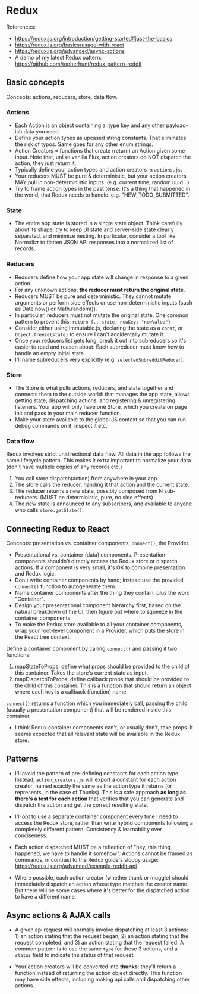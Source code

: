 # Redux

References:

  * https://redux.js.org/introduction/getting-started#just-the-basics
  * https://redux.js.org/basics/usage-with-react
  * https://redux.js.org/advanced/async-actions
  * A demo of my latest Redux pattern: https://github.com/topherhunt/redux-pattern-reddit


## Basic concepts

Concepts: actions, reducers, store, data flow.


### Actions

  * Each Action is an object containing a :type key and any other payload-ish data you need.
  * Define your action types as upcased string constants. That eliminates the risk of typos. Same goes for any other enum strings.
  * Action Creators = functions that create (return) an Action given some input. Note that, unlike vanilla Flux, action creators do NOT dispatch the action, they just return it.
  * Typically define your action types and action creators in `actions.js`.
  * Your reducers MUST be pure & deterministic, but your action creators MAY pull in non-deterministic inputs. (e.g. current time, random uuid...)
  * Try to frame action types in the past tense. It's a thing that happened in the world, that Redux needs to handle. e.g. "NEW_TODO_SUBMITTED".


### State

  * The entire app state is stored in a single state object. Think carefully about its shape; try to keep UI state and server-side state clearly separated, and minimize nesting. In particular, consider a tool like Normalizr to flatten JSON API responses into a normalized list of records.


### Reducers

  * Reducers define how your app state will change in response to a given action.
  * For any unknown actions, **the reducer must return the original state**.
  * Reducers MUST be pure and deterministic. They cannot mutate arguments or perform side effects or use non-deterministic inputs (such as Date.now() or Math.random()).
  * In particular, reducers must not mutate the original state. One common pattern to prevent this: `return {...state, newKey: "newValue"}`
  * Consider either using immutable.js, declaring the state as a `const`, or `Object.freeze(state)` to ensure I can't accidentally mutate it.
  * Once your reducers list gets long, break it out into subreducers so it's easier to read and reason about. Each subreducer must know how to handle an empty initial state.
  * I'll name subreducers very explicitly (e.g. `selectedSubredditReducer`).


### Store

  * The Store is what pulls actions, reducers, and state together and connects them to the outside world: that manages the app state, allows getting state, dispatching actions, and registering & unregistering listeners. Your app will only have one Store, which you create on page init and pass in your main reducer function.
  * Make your store available to the global JS context so that you can run debug commands on it, inspect it etc.


### Data flow

Redux involves strict unidirectional data flow. All data in the app follows the same lifecycle pattern. This makes it extra important to normalize your data (don't have multiple copies of any records etc.)

  1. You call store.dispatch(action) from anywhere in your app.
  2. The store calls the reducer, handing it that action and the current state.
  3. The reducer returns a new state, possibly composed from N sub-reducers. (MUST be deterministic, pure, no side effects)
  4. The new state is announced to any subscribers, and available to anyone who calls `store.getState()`.


## Connecting Redux to React

Concepts: presentation vs. container components, `connect()`, the Provider.

  * Presentational vs. container (data) components. Presentation components shouldn't directly access the Redux store or dispatch actions. If a component is very small, it's OK to combine presentation and Redux logic.
  * Don't write container components by hand; instead use the provided `connect()` function to autogenerate them.
  * Name container components after the thing they contain, plus the word "Container".
  * Design your presentational component hierarchy first, based on the natural breakdown of the UI, then figure out where to squeeze in the container components.
  * To make the Redux store available to all your container components, wrap your root-level component in a Provider, which puts the store in the React tree context.

Define a container component by calling `connect()` and passing it two functions:

  1. mapStateToProps: define what props should be provided to the child of this container. Takes the store's current state as input.
  2. mapDispatchToProps: define callback props that should be provided to the child of this container. This is a function that should return an object where each key is a callback (function) name.

`connect()` returns a function which you immediately call, passing the child (usually a presentation component) that will be rendered inside this container.

  * I think Redux container components can't, or usually don't, take props. It seems expected that all relevant state will be available in the Redux store.


## Patterns

  * I'll avoid the pattern of pre-defining constants for each action type. Instead, `action_creators.js` will export a constant for each action creator, named exactly the same as the action type it returns (or represents, in the case of Thunks). This is a safe approach **as long as there's a test for each action** that verifies that you can generate and dispatch the action and get the correct resulting state.

  * I'll opt to use a separate container component every time I need to access the Redux store, rather than write hybrid components following a completely different pattern. Consistency & learnability over conciseness.

  * Each action dispatched MUST be a reflection of "hey, this thing happened, we have to handle it somehow". Actions cannot be framed as commands, in contrast to the Redux guide's sloppy usage: https://redux.js.org/advanced/example-reddit-api

  * Where possible, each action creator (whether thunk or muggle) should immediately dispatch an action whose type matches the creator name. But there will be some cases where it's better for the dispatched action to have a different name.


## Async actions & AJAX calls

  * A given api request will normally involve dispatching at least 3 actions: 1) an action stating that the request began, 2) an action stating that the request completed, and 3) an action stating that the request failed. A common pattern is to use the same `type` for these 3 actions, and a `status` field to indicate the status of that request.

  * Your action creators will be converted into **thunks**: they'll return a function instead of returning the action object directly. This function may have side effects, including making api calls and dispatching other actions.

